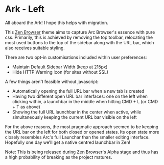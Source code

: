 # Ark - Left

All aboard the Ark! I hope this helps with migration.

This [Zen Browser](https://zen-browser.app/) theme aims to capture Arc Browser's essence with pure css. Primarily, this is achieved by removing the top toolbar, relocating the most used buttons to the top of the sidebar along with the URL bar, which also receives suitable styling.

There are two opt-in customisations included within user preferences:
- Maintain Default Sidebar Width (keep at 215px)
- Hide HTTP Warning Icon (for sites without SSL)

A few things aren't feasible without javascript:
- Automatically opening the full URL bar when a new tab is created
- Having two different open URL bar interfaces: one on the left when clicking within, a launchbar in the middle when hitting CMD + L (or CMD + T as above)
- Showing the full URL launchbar in the center when active, while simultaneously keeping the current URL bar visible on the left

For the above reasons, the most pragmatic approach seemed to be keeping the URL bar on the left for both closed or opened states. Its open state more closely resembles Arc's full Launchar than the smaller editing interface. Hopefully one day we'll get a native centred launchbar in Zen!

Note: This is being released during Zen Browser's Alpha stage and thus has a high probability of breaking as the project matures.

